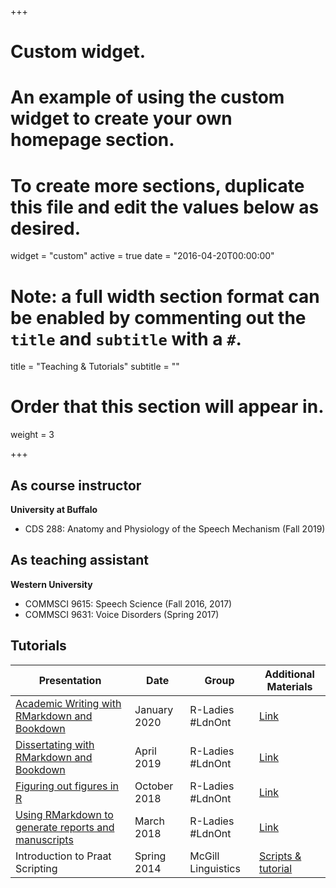 +++
# Custom widget.
# An example of using the custom widget to create your own homepage section.
# To create more sections, duplicate this file and edit the values below as desired.
widget = "custom"
active = true
date = "2016-04-20T00:00:00"

# Note: a full width section format can be enabled by commenting out the `title` and `subtitle` with a `#`.
title = "Teaching & Tutorials"
subtitle = ""

# Order that this section will appear in.
weight = 3

+++


## As course instructor
**University at Buffalo**

- CDS 288: Anatomy and Physiology of the Speech Mechanism (Fall 2019)

## As teaching assistant
**Western University**

- COMMSCI 9615: Speech Science (Fall 2016, 2017)
- COMMSCI 9631: Voice Disorders (Spring 2017)


## Tutorials
| Presentation     | Date         |  Group         | Additional Materials |
| ------------     | ------------ | -------------- | --------------       |
| [Academic Writing with RMarkdown and Bookdown](http://rpubs.com/thealk/academic-writing) | January 2020 | R-Ladies #LdnOnt | [Link](https://github.com/rladies/meetup-presentations_london_ontario/tree/master/2020-01-14_rmarkdown)
| [Dissertating with RMarkdown and Bookdown](https://bookdown.org/thea_knowles/dissertating_rmd_presentation/) | April 2019 | R-Ladies #LdnOnt | [Link](https://github.com/rladies/meetup-presentations_london_ontario/tree/master/2018-10-25_ggplot)
| [Figuring out figures in R](https://rladiesldnont.netlify.com/slides/ggplot_workshop#1) | October 2018 | R-Ladies #LdnOnt | [Link](https://github.com/rladies/meetup-presentations_london_ontario/tree/master/2018-10-25_ggplot)
| [Using RMarkdown to generate reports and manuscripts](http://rpubs.com/thealk/368020) | March 2018 | R-Ladies #LdnOnt | [Link](https://github.com/rladies/meetup-presentations_london_ontario/tree/master/2018-03-06_rmarkdown)
| Introduction to Praat Scripting | Spring 2014 | McGill Linguistics | [Scripts & tutorial](https://github.com/thealk/PraatScripts/tree/master/Praat_scripting_tutorial)



